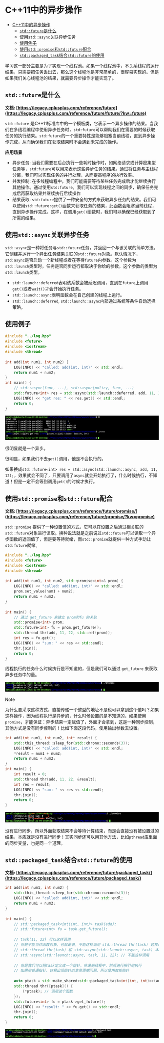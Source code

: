 # C++11中的异步操作

- [C++11中的异步操作](#c11中的异步操作)
  - [`std::future`是什么](#stdfuture是什么)
  - [使用`std::async`关联异步任务](#使用stdasync关联异步任务)
  - [使用例子](#使用例子)
  - [使用`std::promise`和`std::future`配合](#使用stdpromise和stdfuture配合)
  - [`std::packaged_task`结合`std::future`的使用](#stdpackaged_task结合stdfuture的使用)


学习这一部分主要是为了实现一个线程池。如果一个线程池中，不关系线程的运行结果，只需要把任务丢出去，那么这个线程池是非常简单的，很容易实现的。但是如果我们关心线程池的结果，就需要异步操作才能实现了。

## `std::future`是什么

**文档: [https://legacy.cplusplus.com/reference/future](https://legacy.cplusplus.com/reference/future/future/?kw=future)**

`std::future` 是C++11标准库中的一个模板类，它表示一个异步操作的结果。当我们在多线程编程中使用异步任务时，`std:future`可以帮助我们在需要的时候获取任务的执行结果。`std:future`的一个重要特性是能够阻塞当前线程，直到异步操作完成，从而确保我们在获取结果时不会遇到未完成的操作。

**应用场景**

- 异步任务: 当我们需要在后台执行一些耗时操作时，如网络请求或计算密集型任务等，`std:future`可以用来表示这些异步任务的结果。通过将任务与主线程分离，我们可以实现任务的并行处理，从而提高程序的执行效率。
- 并发控制: 在多线程编程中，我们可能需要等待某些任务完成后才能继续执行其他操作。通过使用`std:future`，我们可以实现线程之间的同步，确保任务完成后再获取结果并继续执行后续操作
- 结果获取: `std:future`提供了一种安全的方式来获取异步任务的结果。我们可以使用`std::future:get()`函数来获取任务的结果，此函数会阻塞当前线程，直到异步操作完成。这样，在调用`get()`函数时，我们可以确保已经获取到了所需的结果。


## 使用`std::async`关联异步任务

`std::async`是一种将任务与`std::future`任务，并返回一个与该关联的简单方法。它创建并运行一个异出任务结果关联的`std::future`对象。默认情况下，`std:async`是否启动一个新线程或者在等待`future`内参数。这个参数为`std::launch`类型时，任务是否同步运行都取决于你给的参数，这个参数的类型为`std::launch`类型。
- `std::launch::deferred`表明该系数会被延迟调用，直到在`future`上调用`get()`或者`wait()`才会开始执行任务。
- `std::launch::async`表明函数会在自己创建的线程上运行。
- `std::launch::deferred`, `std::launch::async`内部通过系统等条件自动选择策略。


## 使用例子

```cpp
#include "../log.hpp"
#include <future>
#include <iostream>
#include <thread>

int add(int num1, int num2) {
    LOG(INFO) << "called: add(int, int)" << std::endl;
    return num1 + num2;
}
int main() {
    // std::async(func, ...), std::async(policy, func, ...)
    std::future<int> res = std::async(std::launch::deferred, add, 11, 12);
    LOG(INFO) << "get res: " << res.get() << std::endl;
    return 0;
}
```

![](./assets/19.png)

很明显就是一个异步。

很明显，如果我们不去`get()`调用，他是不会执行的。

如果换成`std::future<int> res = std::async(std::launch::async, add, 11, 12);`，效果就会不同了，只要调用了`async`就会开始执行了，什么时候执行，不知道！但是一定不会等到调用`get()`的时候才执行。

## 使用`std::promise`和`std::future`配合

**文档: [https://legacy.cplusplus.com/reference/future/promise/](https://legacy.cplusplus.com/reference/future/promise/?kw=promise)**

`std::promise` 提供了一种设置值的方式，它可以在设置之后通过相关联的`std::future`对象进行读取。换种说法就是之前说过`std::future`可以读取一个异步函数的返回值了，但是要等待就绪，而`std::promise`就提供一种方式手动让`std:future`就绪。


```cpp
#include "../log.hpp"
#include <future>
#include <iostream>
#include <thread>

int add(int num1, int num2, std::promise<int>& prom) {
    LOG(INFO) << "called: add(int, int)" << std::endl;
    prom.set_value(num1 + num2);
    return num1 + num2;
}

int main() {
    // 通过 get_future 来建立 prom和fu 的关联
    std::promise<int> prom;
    std::future<int> fu = prom.get_future();
    std::thread thr(add, 11, 22, std::ref(prom));
    int res = fu.get();
    LOG(INFO) << "sum: " << res << std::endl;
    thr.join();
    return 0;
}
```

线程执行的任务什么时候执行是不知道的，但是我们可以通过 `get_future` 来获取异步任务中的量。

![](./assets/20.png)

> [!NOTE]
> 为什么要采取这种方式，直接传递一个整型的地址不是也可以拿到这个值吗？如果这样操作，因为线程执行是异步的，什么时候设置的是不知道的，如果使用`promise`，才能保证：异步结果一定赋值了，外面才会拿到，这是一种同步控制，其他方式是没有同步控制的！比如下面这段代码，使用输出参数去设置。

```cpp
int add(int num1, int num2, int* result) {
    std::this_thread::sleep_for(std::chrono::seconds(3));
    LOG(INFO) << "called: add(int, int)" << std::endl;
    *result = num1 + num2;
    return num1 + num2;
}
int main() {
    int result = 0;
    std::thread thr(add, 11, 22, &result);
    int res = result;
    LOG(INFO) << "sum: " << res << std::endl;
    thr.join();
    return 0;
}
```

![](./assets/21.png)

没有进行同步，所以外面获取结果不会等待计算结束，而是会直接没有被设置过的结果，本质就是没有进行同步！其实同步还可以用其他方法，比如`pthread`库里面的同步变量，也是同一个道理。

## `std::packaged_task`结合`std::future`的使用

**文档: [https://legacy.cplusplus.com/reference/future/packaged_task/](https://legacy.cplusplus.com/reference/future/packaged_task/)**

```cpp
int add(int num1, int num2) {
    std::this_thread::sleep_for(std::chrono::seconds(3));
    LOG(INFO) << "called: add(int, int)" << std::endl;
    return num1 + num2;
}

int main() {
    // std::packaged_task<int(int, int)> task(add);
    // std::future<int> fu = task.get_future();

    // task(11, 22) 可以这样调用
    // 但是不能当作函数对象，也就是说，不能这样调用 std::thread thr(task) 这样是不行的
    // std::thread thr(task) 和 std::async(std::launch::async, task) 本质是一样的，都是异步操作，async里面也是起线程
    // std::async(std::launch::async, task, 11, 22); // 不能这样调用

    // 但是我们可以把task定义成一个指针，传递到线程中，然后进行解引用执行
    // 如果用普通指针，容易出现指针的生命周期问题，所以使用智能指针

    auto ptask = std::make_shared<std::packaged_task<int(int, int)>>(add);
    std::thread thr([ptask]() {
        (*ptask); // 调用这个函数
    });
    std::future<int> fu = ptask->get_future();
    LOG(INFO) << "result: " << fu.get() << std::endl;
    thr.join();
    return 0;
}
```

![](./assets/22.png)